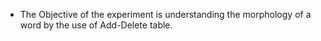 - The Objective of the experiment is understanding the morphology of a word by the use of Add-Delete table.
